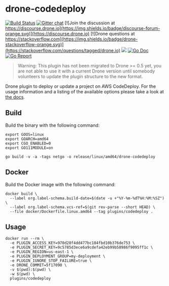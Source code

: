 # drone-codedeploy

[![Build Status](http://cloud.drone.io/api/badges/drone-plugins/drone-codedeploy/status.svg)](http://cloud.drone.io/drone-plugins/drone-codedeploy)
[![Gitter chat](https://badges.gitter.im/drone/drone.png)](https://gitter.im/drone/drone)
[![Join the discussion at https://discourse.drone.io](https://img.shields.io/badge/discourse-forum-orange.svg)](https://discourse.drone.io)
[![Drone questions at https://stackoverflow.com](https://img.shields.io/badge/drone-stackoverflow-orange.svg)](https://stackoverflow.com/questions/tagged/drone.io)
[![](https://images.microbadger.com/badges/image/plugins/codedeploy.svg)](https://microbadger.com/images/plugins/codedeploy "Get your own image badge on microbadger.com")
[![Go Doc](https://godoc.org/github.com/drone-plugins/drone-codedeploy?status.svg)](http://godoc.org/github.com/drone-plugins/drone-codedeploy)
[![Go Report](https://goreportcard.com/badge/github.com/drone-plugins/drone-codedeploy)](https://goreportcard.com/report/github.com/drone-plugins/drone-codedeploy)

> Warning: This plugin has not been migrated to Drone >= 0.5 yet, you are not able to use it with a current Drone version until somebody volunteers to update the plugin structure to the new format.

Drone plugin to deploy or update a project on AWS CodeDeploy. For the usage information and a listing of the available options please take a look at [the docs](http://plugins.drone.io/drone-plugins/drone-codedeploy/).

## Build

Build the binary with the following command:

```console
export GOOS=linux
export GOARCH=amd64
export CGO_ENABLED=0
export GO111MODULE=on

go build -v -a -tags netgo -o release/linux/amd64/drone-codedeploy
```

## Docker

Build the Docker image with the following command:

```console
docker build \
  --label org.label-schema.build-date=$(date -u +"%Y-%m-%dT%H:%M:%SZ") \
  --label org.label-schema.vcs-ref=$(git rev-parse --short HEAD) \
  --file docker/Dockerfile.linux.amd64 --tag plugins/codedeploy .
```

## Usage

```console
docker run --rm \
  -e PLUGIN_ACCESS_KEY=970d28f4dd477bc184fbd10b376de753 \
  -e PLUGIN_SECRET_KEY=9c5785d3ece6a9cdefa42eb99b58986f9095ff1c \
  -e PLUGIN_REGION=us-east-1 \
  -e PLUGIN_DEPLOYMENT_GROUP=my-deployment \
  -e PLUGIN_IGNORE_STOP_FAILURE=true \
  -e DRONE_COMMIT=5f17090 \
  -v $(pwd):$(pwd) \
  -w $(pwd) \
  plugins/codedeploy
```
